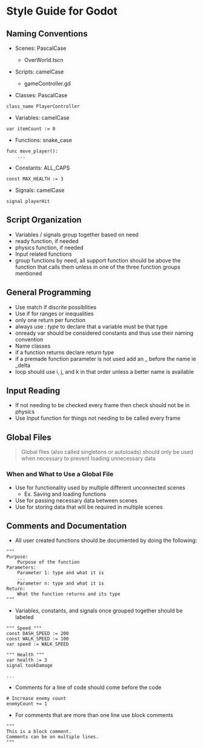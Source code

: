 # Style Guide for Godot

## Naming Conventions

- Scenes: PascalCase
  - OverWorld.tscn
- Scripts: camelCase
  - gameController.gd

- Classes: PascalCase
```gdscript
class_name PlayerController
```
- Variables: camelCase
```gdscript
var itemCount := 0
```
- Functions: snake_case
```gdscript
func move_player():
    ...
```  
- Constants: ALL_CAPS
```gdscript
const MAX_HEALTH := 3
```
- Signals: camelCase
```gdscript
signal playerHit
```

## Script Organization
- Variables / signals group together based on need
- ready function, if needed
- physics function, if needed
- Input related functions
- group functions by need, all support function should be above the function that calls them unless in one of the three function groups mentioned

## General Programming
- Use match if discrite possiblities
- Use if for ranges or inequalities
- only one return per function
- always use : *type* to declare that a variable must be that type
- onready var should be considered constants and thus use their naming convention
- Name classes
- if a function returns declare return type
- if a premade function parameter is not used add an _ before the name ie _delta
- loop should use i, j, and k in that order unless a better name is available

## Input Reading
- If not needing to be checked every frame then check should not be in physics
- Use Input function for things not needing to be called every frame

## Global Files
> Global files (also called singletons or autoloads) should only be used when necessary to prevent loading unnecessary data
### When and What to Use a Global File
- Use for functionality used by multiple different unconnected scenes
  - Ex. Saving and loading functions
- Use for passing necessary data between scenes
- Use for storing data that will be required in multiple scenes

## Comments and Documentation
- All user created functions should be documented by doing the following:
```gdscript
"""
Purpose:
    Purpose of the function
Parameters:
    Parameter 1: type and what it is
    ...
    Parameter n: type and what it is
Return:
    What the function returns and its type
"""
```
- Variables, constants, and signals once grouped together should be labeled 
```gdscript
""" Speed """
const DASH_SPEED := 200
const WALK_SPEED := 100
var speed := WALK_SPEED

""" Health """
var health := 3
signal tookDamage

...
```
- Comments for a line of code should come before the code
```gdscript
# Increase enemy count
enemyCount += 1
```
- For comments that are more than one line use block comments
```
"""
This is a block comment.
Comments can be on multiple lines.
"""
```
